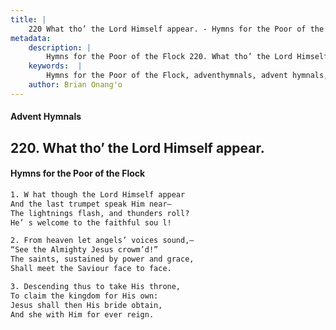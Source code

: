 ```yaml
---
title: |
    220 What tho’ the Lord Himself appear. - Hymns for the Poor of the Flock
metadata:
    description: |
        Hymns for the Poor of the Flock 220. What tho’ the Lord Himself appear.. W hat though the Lord Himself appear  And the last trumpet speak Him near—  The lightnings flash, and thunders roll?  He’ s welcome to the faithful sou l! 
    keywords:  |
        Hymns for the Poor of the Flock, adventhymnals, advent hymnals, What tho’ the Lord Himself appear., W hat though the Lord Himself appear , 
    author: Brian Onang'o
---
```


#### Advent Hymnals
## 220. What tho’ the Lord Himself appear.
####  Hymns for the Poor of the Flock

```txt
1. W hat though the Lord Himself appear 
And the last trumpet speak Him near— 
The lightnings flash, and thunders roll? 
He’ s welcome to the faithful sou l!

2. From heaven let angels’ voices sound,—
“See the Almighty Jesus crowm’d!”
The saints, sustained by power and grace, 
Shall meet the Saviour face to face.

3. Descending thus to take His throne,
To claim the kingdom for His own:
Jesus shall then His bride obtain,
And she with Him for ever reign.
```
